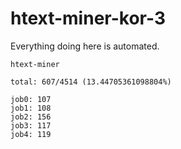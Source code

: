 # htext-miner-kor-3

Everything doing here is automated.

```
htext-miner

total: 607/4514 (13.44705361098804%)

job0: 107
job1: 108
job2: 156
job3: 117
job4: 119
```